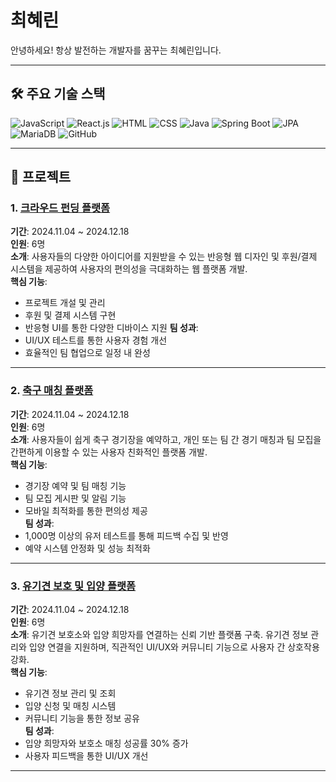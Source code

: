 # 최혜린  
안녕하세요! 항상 발전하는 개발자를 꿈꾸는 최혜린입니다.

---
## 🛠️ 주요 기술 스택  

![JavaScript](https://img.shields.io/badge/JavaScript-ES6+-F7DF1E?style=flat-square&logo=javascript&logoColor=white)
![React.js](https://img.shields.io/badge/React.js-61DAFB?style=flat-square&logo=react&logoColor=white)
![HTML](https://img.shields.io/badge/HTML5-E34F26?style=flat-square&logo=html5&logoColor=white)
![CSS](https://img.shields.io/badge/CSS3-1572B6?style=flat-square&logo=css3&logoColor=white)
![Java](https://img.shields.io/badge/Java-007396?style=flat-square&logo=openjdk&logoColor=white)
![Spring Boot](https://img.shields.io/badge/Spring%20Boot-6DB33F?style=flat-square&logo=spring-boot&logoColor=white)
![JPA](https://img.shields.io/badge/JPA-007396?style=flat-square&logo=hibernate&logoColor=white)
![MariaDB](https://img.shields.io/badge/MariaDB-003545?style=flat-square&logo=mariadb&logoColor=white)
![GitHub](https://img.shields.io/badge/GitHub-181717?style=flat-square&logo=github&logoColor=white)

---

## 📌 프로젝트  

### 1. [크라우드 펀딩 플랫폼](https://github.com/coding-ji/komofunding)  
**기간**: 2024.11.04 ~ 2024.12.18  
**인원**: 6명  
**소개**: 사용자들의 다양한 아이디어를 지원받을 수 있는 반응형 웹 디자인 및 후원/결제 시스템을 제공하여 사용자의 편의성을 극대화하는 웹 플랫폼 개발.  
**핵심 기능**:  
- 프로젝트 개설 및 관리  
- 후원 및 결제 시스템 구현  
- 반응형 UI를 통한 다양한 디바이스 지원
**팀 성과**:  
- UI/UX 테스트를 통한 사용자 경험 개선  
- 효율적인 팀 협업으로 일정 내 완성  

---

### 2. [축구 매칭 플랫폼](https://github.com/hyerin1111/pitchplay)  
**기간**: 2024.11.04 ~ 2024.12.18  
**인원**: 6명  
**소개**: 사용자들이 쉽게 축구 경기장을 예약하고, 개인 또는 팀 간 경기 매칭과 팀 모집을 간편하게 이용할 수 있는 사용자 친화적인 플랫폼 개발.  
**핵심 기능**:  
- 경기장 예약 및 팀 매칭 기능  
- 팀 모집 게시판 및 알림 기능  
- 모바일 최적화를 통한 편의성 제공  
**팀 성과**:  
- 1,000명 이상의 유저 테스트를 통해 피드백 수집 및 반영  
- 예약 시스템 안정화 및 성능 최적화  

---

### 3. [유기견 보호 및 입양 플랫폼](https://github.com/yeonhui94/kkomoadopt)  
**기간**: 2024.11.04 ~ 2024.12.18  
**인원**: 6명  
**소개**: 유기견 보호소와 입양 희망자를 연결하는 신뢰 기반 플랫폼 구축. 유기견 정보 관리와 입양 연결을 지원하며, 직관적인 UI/UX와 커뮤니티 기능으로 사용자 간 상호작용 강화.  
**핵심 기능**:  
- 유기견 정보 관리 및 조회  
- 입양 신청 및 매칭 시스템  
- 커뮤니티 기능을 통한 정보 공유  
**팀 성과**:  
- 입양 희망자와 보호소 매칭 성공률 30% 증가  
- 사용자 피드백을 통한 UI/UX 개선  

---
